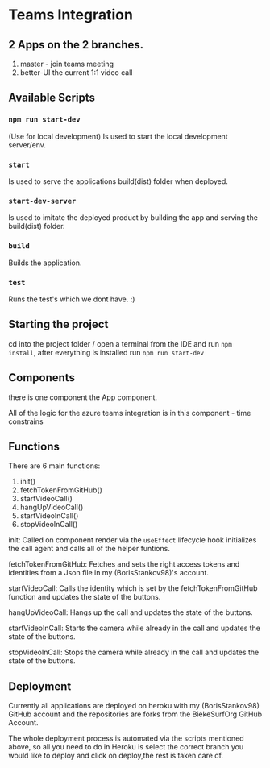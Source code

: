 # Teams Integration 

## 2 Apps on the 2 branches.
1. master - join teams meeting
2. better-UI the current 1:1 video call

## Available Scripts

### `npm run start-dev`
(Use for local development)
Is used to start the local development server/env.

###   `start`
Is used to serve the applications build(dist) folder when deployed.

###  `start-dev-server`
Is used to imitate the deployed product by building the app and serving the build(dist) folder.

###  `build`
Builds the application.

###    `test`
Runs the test's which we dont have. :)

## Starting the project

cd into the project folder / open a terminal from the IDE and run `npm install`, after everything is installed run `npm run start-dev`

## Components 

there is one component the App component.

All of the logic for the azure teams integration is in this component - time constrains

## Functions

   There are 6 main functions:
1. init()
2. fetchTokenFromGitHub()
3. startVideoCall()
4. hangUpVideoCall()
5. startVideoInCall()
6. stopVideoInCall()

init: Called on component render via the `useEffect` lifecycle hook initializes the call agent and calls all of the helper funtions.

fetchTokenFromGitHub: Fetches and sets the right access tokens and identities from a Json file in my (BorisStankov98)'s account.

startVideoCall: Calls the identity which is set by the fetchTokenFromGitHub function and updates the state of the buttons.

hangUpVideoCall: Hangs up the call and updates the state of the buttons.

startVideoInCall: Starts the camera while already in the call and updates the state of the buttons.

stopVideoInCall: Stops the camera while already in the call and updates the state of the buttons.

 ## Deployment 

 Currently all applications are deployed on heroku with my (BorisStankov98) GitHub account and the repositories are forks from the BiekeSurfOrg GitHub Account. 

 The whole deployment process is automated via the scripts mentioned above, so all you need to do in Heroku is select the correct branch you would like to deploy and click on deploy,the rest is taken care of. 
